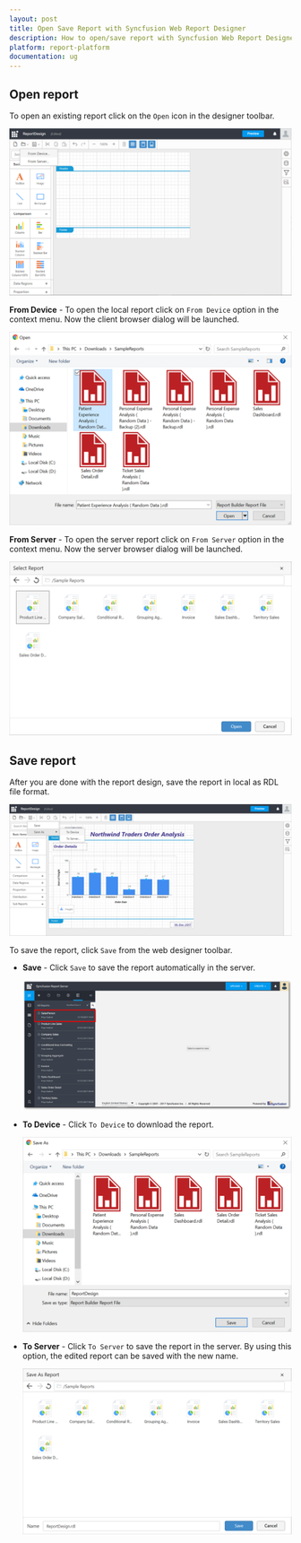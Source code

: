 ```yaml
---
layout: post
title: Open Save Report with Syncfusion Web Report Designer
description: How to open/save report with Syncfusion Web Report Designer
platform: report-platform
documentation: ug
---
```


## Open report

To open an existing report click on the `Open` icon in the designer toolbar.

![](images/Open-Menu.png)

**From Device** - To open the local report click on `From Device` option in the context menu. Now the client browser dialog will be launched.

![](images/Open-DeviceDialog.png)

**From Server** - To open the server report click on `From Server` option in the context menu. Now the server browser dialog will be launched.

![](images/OpenServer-Report.png)

## Save report

After you are done with the report design, save the report in local as RDL file format.

![](images/Save-Report.png)

To save the report, click `Save` from the web designer toolbar.

  * **Save** - Click `Save` to save the report automatically in the server.

    ![](images/Save-Report-Server.png)

  * **To Device** - Click `To Device` to download the report.

    ![](images/Save-Report-ToDevice.png)

  * **To Server** - Click `To Server` to save the report in the server. By using this option, the edited report can be saved with the new name.

    ![](images/Save-Report-Saveas.png)
